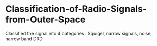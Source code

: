 # Classification-of-Radio-Signals-from-Outer-Space

Classified the signal into 4 categories : Squigel, narrow signals, noise, narrow band DRD

